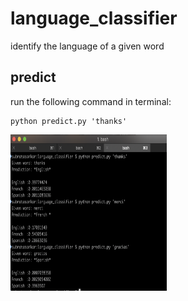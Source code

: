 # language_classifier
identify the language of a given word 

## predict
run the following command in terminal:
```
python predict.py 'thanks' 
```
<img src="https://github.com/sbrsarkar/language_classifier/blob/master/data/predict.png" alt="sample outputs" width="250" height="250">

